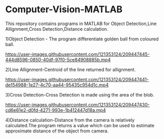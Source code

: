 # Computer-Vision-MATLAB
This repository contains programs in MATLAB for Object Detection,Line Allignment,Cross Detection,Distance calculation.

1)Object Detection - The program differentiate golden ball from coloured ball.


https://user-images.githubusercontent.com/121353124/209447445-444d8596-0850-40df-97f0-5ce84908885b.mp4


2)Line Allignment-Centroid of the line returned for allignment.


https://user-images.githubusercontent.com/121353124/209447441-de154988-1e27-4c70-aa44-95435c954d1c.mp4


3)Cross Detection-Cross Detection is made using the area of the blob.


https://user-images.githubusercontent.com/121353124/209447430-cd6e61e2-d0fd-4271-993e-1b412447d18a.mp4


4)Distance calculation-Distance from the camera is relatively calculated.The program returns a value which can be used to estimate approximate distance of the object from camera.

